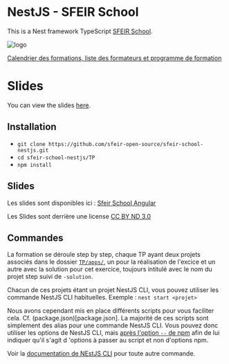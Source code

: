 # NestJS - SFEIR School  
This is a Nest framework TypeScript [SFEIR School](https://www.sfeir.com/formation/school/).

![logo](https://www.sfeir.com/img/school/formations/xxx.png)

[Calendrier des formations, liste des formateurs et programme de formation](https://www.sfeir.com/formation/school/nestjs-200/)

# Slides

You can view the slides [here](https://sfeir-open-source.github.io/sfeir-school-nestjs/).

## Installation

- `git clone https://github.com/sfeir-open-source/sfeir-school-nestjs.git`
- `cd sfeir-school-nestjs/TP`
- `npm install`

## Slides

Les slides sont disponibles ici : [Sfeir School Angular](https://sfeir-open-source.github.io/sfeir-school-nestjs/)

Les Slides sont derrière une license [CC BY ND 3.0](https://github.com/sfeir-open-source/sfeir-school-angular/blob/master/docs/LICENSE)

## Commandes

La formation se déroule step by step, chaque TP ayant deux projets associés dans le dossier [`TP/apps/`](TP/apps), un pour la réalisation de l'excice et un autre avec la solution pour cet exercice, toujours intitulé avec le nom du projet step suivi de `-solution`.

Chacun de ces projets étant un projet NestJS CLI, vous pouvez utiliser les commande NestJS CLI habituelles.
Exemple : `nest start <projet>`

Nous avons cependant mis en place différents scripts pour vous faciliter cela. Cf. (package.json)[package.json].
La majorité de ces scripts sont simplement des alias pour une commande NestJS CLI. Vous pouvez donc utiliser les options de
 NestJS CLI, mais [après l'option `--` de npm](https://docs.npmjs.com/cli/run-script.html) afin de lui indiquer qu'il s'agit d
 'options à passer au script et non d'options npm.

Voir la [documentation de NEstJS CLI](https://docs.nestjs.com/cli/usages) pour toute autre commande.
